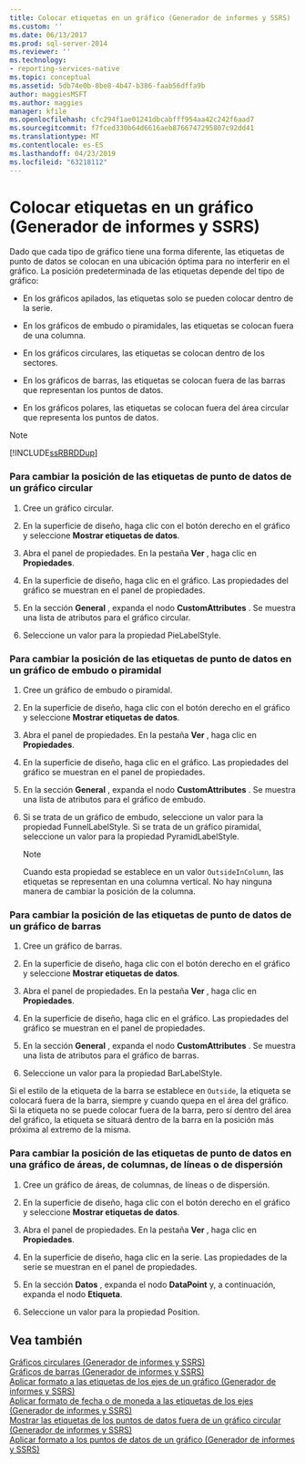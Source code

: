 ```yaml
---
title: Colocar etiquetas en un gráfico (Generador de informes y SSRS) | Microsoft Docs
ms.custom: ''
ms.date: 06/13/2017
ms.prod: sql-server-2014
ms.reviewer: ''
ms.technology:
- reporting-services-native
ms.topic: conceptual
ms.assetid: 5db74e0b-8be8-4b47-b386-faab56dffa9b
author: maggiesMSFT
ms.author: maggies
manager: kfile
ms.openlocfilehash: cfc294f1ae01241dbcabfff954aa42c242f6aad7
ms.sourcegitcommit: f7fced330b64d6616aeb8766747295807c92dd41
ms.translationtype: MT
ms.contentlocale: es-ES
ms.lasthandoff: 04/23/2019
ms.locfileid: "63218112"
---
```

# <a name="position-labels-in-a-chart-report-builder-and-ssrs"></a>Colocar etiquetas en un gráfico (Generador de informes y SSRS)
  Dado que cada tipo de gráfico tiene una forma diferente, las etiquetas de punto de datos se colocan en una ubicación óptima para no interferir en el gráfico. La posición predeterminada de las etiquetas depende del tipo de gráfico:  
  
-   En los gráficos apilados, las etiquetas solo se pueden colocar dentro de la serie.  
  
-   En los gráficos de embudo o piramidales, las etiquetas se colocan fuera de una columna.  
  
-   En los gráficos circulares, las etiquetas se colocan dentro de los sectores.  
  
-   En los gráficos de barras, las etiquetas se colocan fuera de las barras que representan los puntos de datos.  
  
-   En los gráficos polares, las etiquetas se colocan fuera del área circular que representa los puntos de datos.  
  
> [!NOTE]  
>  [!INCLUDE[ssRBRDDup](../../includes/ssrbrddup-md.md)]  
  
### <a name="to-change-the-position-of-point-labels-in-a-pie-chart"></a>Para cambiar la posición de las etiquetas de punto de datos de un gráfico circular  
  
1.  Cree un gráfico circular.  
  
2.  En la superficie de diseño, haga clic con el botón derecho en el gráfico y seleccione **Mostrar etiquetas de datos**.  
  
3.  Abra el panel de propiedades. En la pestaña **Ver** , haga clic en **Propiedades**.  
  
4.  En la superficie de diseño, haga clic en el gráfico. Las propiedades del gráfico se muestran en el panel de propiedades.  
  
5.  En la sección **General** , expanda el nodo **CustomAttributes** . Se muestra una lista de atributos para el gráfico circular.  
  
6.  Seleccione un valor para la propiedad PieLabelStyle.  
  
### <a name="to-change-the-position-of-point-labels-in-a-funnel-or-pyramid-chart"></a>Para cambiar la posición de las etiquetas de punto de datos en un gráfico de embudo o piramidal  
  
1.  Cree un gráfico de embudo o piramidal.  
  
2.  En la superficie de diseño, haga clic con el botón derecho en el gráfico y seleccione **Mostrar etiquetas de datos**.  
  
3.  Abra el panel de propiedades. En la pestaña **Ver** , haga clic en **Propiedades**.  
  
4.  En la superficie de diseño, haga clic en el gráfico. Las propiedades del gráfico se muestran en el panel de propiedades.  
  
5.  En la sección **General** , expanda el nodo **CustomAttributes** . Se muestra una lista de atributos para el gráfico de embudo.  
  
6.  Si se trata de un gráfico de embudo, seleccione un valor para la propiedad FunnelLabelStyle. Si se trata de un gráfico piramidal, seleccione un valor para la propiedad PyramidLabelStyle.  
  
    > [!NOTE]  
    >  Cuando esta propiedad se establece en un valor `OutsideInColumn`, las etiquetas se representan en una columna vertical. No hay ninguna manera de cambiar la posición de la columna.  
  
### <a name="to-change-the-position-of-point-labels-in-a-bar-chart"></a>Para cambiar la posición de las etiquetas de punto de datos de un gráfico de barras  
  
1.  Cree un gráfico de barras.  
  
2.  En la superficie de diseño, haga clic con el botón derecho en el gráfico y seleccione **Mostrar etiquetas de datos**.  
  
3.  Abra el panel de propiedades. En la pestaña **Ver** , haga clic en **Propiedades**.  
  
4.  En la superficie de diseño, haga clic en el gráfico. Las propiedades del gráfico se muestran en el panel de propiedades.  
  
5.  En la sección **General** , expanda el nodo **CustomAttributes** . Se muestra una lista de atributos para el gráfico de barras.  
  
6.  Seleccione un valor para la propiedad BarLabelStyle.  
  
 Si el estilo de la etiqueta de la barra se establece en `Outside`, la etiqueta se colocará fuera de la barra, siempre y cuando quepa en el área del gráfico. Si la etiqueta no se puede colocar fuera de la barra, pero sí dentro del área del gráfico, la etiqueta se situará dentro de la barra en la posición más próxima al extremo de la misma.  
  
### <a name="to-change-the-position-of-point-labels-in-an-area-column-line-or-scatter-chart"></a>Para cambiar la posición de las etiquetas de punto de datos en una gráfico de áreas, de columnas, de líneas o de dispersión  
  
1.  Cree un gráfico de áreas, de columnas, de líneas o de dispersión.  
  
2.  En la superficie de diseño, haga clic con el botón derecho en el gráfico y seleccione **Mostrar etiquetas de datos**.  
  
3.  Abra el panel de propiedades. En la pestaña **Ver** , haga clic en **Propiedades**.  
  
4.  En la superficie de diseño, haga clic en la serie. Las propiedades de la serie se muestran en el panel de propiedades.  
  
5.  En la sección **Datos** , expanda el nodo **DataPoint** y, a continuación, expanda el nodo **Etiqueta**.  
  
6.  Seleccione un valor para la propiedad Position.  
  
## <a name="see-also"></a>Vea también  
 [Gráficos circulares &#40;Generador de informes y SSRS&#41;](charts-report-builder-and-ssrs.md)   
 [Gráficos de barras &#40;Generador de informes y SSRS&#41;](bar-charts-report-builder-and-ssrs.md)   
 [Aplicar formato a las etiquetas de los ejes de un gráfico &#40;Generador de informes y SSRS&#41;](formatting-axis-labels-on-a-chart-report-builder-and-ssrs.md)   
 [Aplicar formato de fecha o de moneda a las etiquetas de los ejes &#40;Generador de informes y SSRS&#41;](format-axis-labels-as-dates-or-currencies-report-builder-and-ssrs.md)   
 [Mostrar las etiquetas de los puntos de datos fuera de un gráfico circular &#40;Generador de informes y SSRS&#41;](display-data-point-labels-outside-a-pie-chart-report-builder-and-ssrs.md)   
 [Aplicar formato a los puntos de datos de un gráfico &#40;Generador de informes y SSRS&#41;](formatting-data-points-on-a-chart-report-builder-and-ssrs.md)  
  
  
